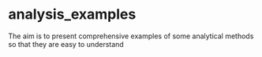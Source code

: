 # analysis_examples
The aim is to present comprehensive examples of some analytical methods so that they are easy to understand
